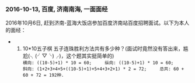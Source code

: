 ### 2016-10-13, 百度, 济南南海, 一面面经 ###
 2016年10月6日, 赶到济南-蓝海大饭店参加百度济南站百度招聘面试。以下为本人的面经：
* 1. 10*10五子棋 五子连珠胜利方法共有多少种？(面试时竟然没有答出来，尴尬(╮(╯▽╰)╭)，这个题其实挺简单的)  
`横向: ((10-5)+1) * 10 = 60;    
 纵向: ((10-5)+1) * 10 = 60;    
 斜向: (1+2+3+4+5+((10-5)+1)+5+4+3+2+1) * 2 = 72;    
 总共: 60 + 60 + 72 = 192种. `

